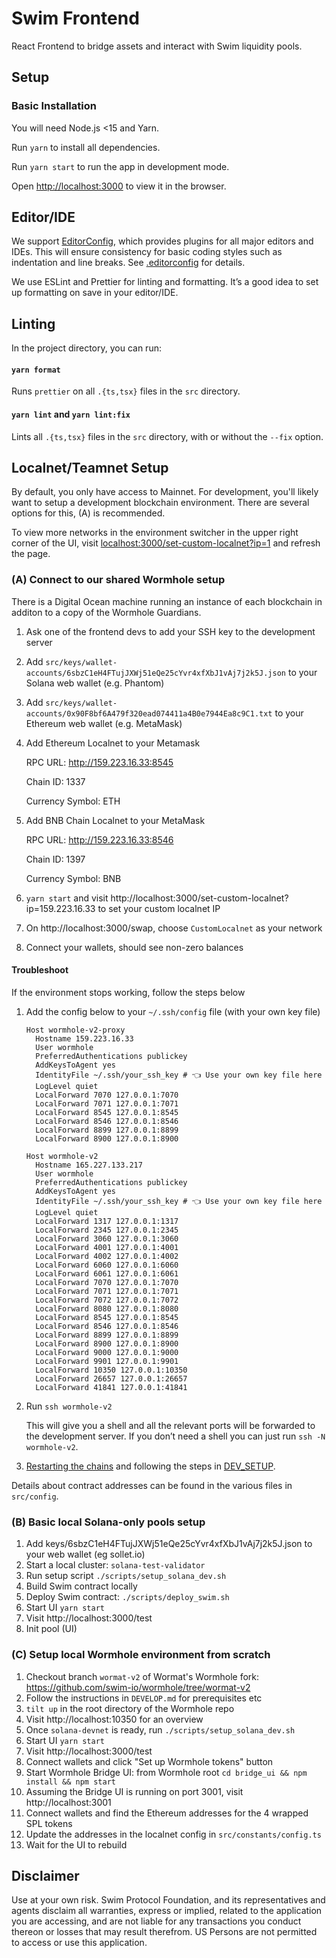 # Swim Frontend

React Frontend to bridge assets and interact with Swim liquidity pools.

## Setup

### Basic Installation

You will need Node.js <15 and Yarn.

Run `yarn` to install all dependencies.

Run `yarn start` to run the app in development mode.

Open [http://localhost:3000](http://localhost:3000) to view it in the browser.

## Editor/IDE

We support [EditorConfig](https://editorconfig.org/), which provides plugins for all major editors and IDEs. This will ensure consistency for basic coding styles such as indentation and line breaks. See [.editorconfig](.editorconfig) for details.

We use ESLint and Prettier for linting and formatting. It’s a good idea to set up formatting on save in your editor/IDE.

## Linting

In the project directory, you can run:

#### `yarn format`

Runs `prettier` on all `.{ts,tsx}` files in the `src` directory.

#### `yarn lint` and `yarn lint:fix`

Lints all `.{ts,tsx}` files in the `src` directory, with or without the `--fix` option.

## Localnet/Teamnet Setup

By default, you only have access to Mainnet. For development, you'll likely want to setup a development blockchain environment. There are several options for this, (A) is recommended.

To view more networks in the environment switcher in the upper right corner of the UI, visit [localhost:3000/set-custom-localnet?ip=1](http://localhost:3000/set-custom-localnet?ip=1) and refresh the page.

### (A) Connect to our shared Wormhole setup

There is a Digital Ocean machine running an instance of each blockchain in additon to a copy of the Wormhole Guardians.

1. Ask one of the frontend devs to add your SSH key to the development server
1. Add `src/keys/wallet-accounts/6sbzC1eH4FTujJXWj51eQe25cYvr4xfXbJ1vAj7j2k5J.json` to your Solana web wallet (e.g. Phantom)
1. Add `src/keys/wallet-accounts/0x90F8bf6A479f320ead074411a4B0e7944Ea8c9C1.txt` to your Ethereum web wallet (e.g. MetaMask)
1. Add Ethereum Localnet to your Metamask

   RPC URL: http://159.223.16.33:8545

   Chain ID: 1337

   Currency Symbol: ETH

1. Add BNB Chain Localnet to your MetaMask

   RPC URL: http://159.223.16.33:8546

   Chain ID: 1397

   Currency Symbol: BNB

1. `yarn start` and visit http://localhost:3000/set-custom-localnet?ip=159.223.16.33 to set your custom localnet IP
1. On http://localhost:3000/swap, choose `CustomLocalnet` as your network
1. Connect your wallets, should see non-zero balances

#### Troubleshoot

If the environment stops working, follow the steps below

1. Add the config below to your `~/.ssh/config` file (with your own key file)

   ```ssh-config
   Host wormhole-v2-proxy
     Hostname 159.223.16.33
     User wormhole
     PreferredAuthentications publickey
     AddKeysToAgent yes
     IdentityFile ~/.ssh/your_ssh_key # 👈 Use your own key file here
     LogLevel quiet
     LocalForward 7070 127.0.0.1:7070
     LocalForward 7071 127.0.0.1:7071
     LocalForward 8545 127.0.0.1:8545
     LocalForward 8546 127.0.0.1:8546
     LocalForward 8899 127.0.0.1:8899
     LocalForward 8900 127.0.0.1:8900

   Host wormhole-v2
     Hostname 165.227.133.217
     User wormhole
     PreferredAuthentications publickey
     AddKeysToAgent yes
     IdentityFile ~/.ssh/your_ssh_key # 👈 Use your own key file here
     LogLevel quiet
     LocalForward 1317 127.0.0.1:1317
     LocalForward 2345 127.0.0.1:2345
     LocalForward 3060 127.0.0.1:3060
     LocalForward 4001 127.0.0.1:4001
     LocalForward 4002 127.0.0.1:4002
     LocalForward 6060 127.0.0.1:6060
     LocalForward 6061 127.0.0.1:6061
     LocalForward 7070 127.0.0.1:7070
     LocalForward 7071 127.0.0.1:7071
     LocalForward 7072 127.0.0.1:7072
     LocalForward 8080 127.0.0.1:8080
     LocalForward 8545 127.0.0.1:8545
     LocalForward 8546 127.0.0.1:8546
     LocalForward 8899 127.0.0.1:8899
     LocalForward 8900 127.0.0.1:8900
     LocalForward 9000 127.0.0.1:9000
     LocalForward 9901 127.0.0.1:9901
     LocalForward 10350 127.0.0.1:10350
     LocalForward 26657 127.0.0.1:26657
     LocalForward 41841 127.0.0.1:41841
   ```

1. Run `ssh wormhole-v2`

   This will give you a shell and all the relevant ports will be forwarded to the development server. If you don’t need a shell you can just run `ssh -N wormhole-v2`.

1. [Restarting the chains](http://localhost:10350/overview) and following the steps in [DEV_SETUP](/docs/DEV_SETUP.md#setting-up-tokens-and-pools).

Details about contract addresses can be found in the various files in `src/config`.

### (B) Basic local Solana-only pools setup

1. Add keys/6sbzC1eH4FTujJXWj51eQe25cYvr4xfXbJ1vAj7j2k5J.json to your web wallet (eg sollet.io)
1. Start a local cluster: `solana-test-validator`
1. Run setup script `./scripts/setup_solana_dev.sh`
1. Build Swim contract locally
1. Deploy Swim contract: `./scripts/deploy_swim.sh`
1. Start UI `yarn start`
1. Visit http://localhost:3000/test
1. Init pool (UI)

### (C) Setup local Wormhole environment from scratch

1. Checkout branch `wormat-v2` of Wormat's Wormhole fork: https://github.com/swim-io/wormhole/tree/wormat-v2
1. Follow the instructions in `DEVELOP.md` for prerequisites etc
1. `tilt up` in the root directory of the Wormhole repo
1. Visit http://localhost:10350 for an overview
1. Once `solana-devnet` is ready, run `./scripts/setup_solana_dev.sh`
1. Start UI `yarn start`
1. Visit http://localhost:3000/test
1. Connect wallets and click "Set up Wormhole tokens" button
1. Start Wormhole Bridge UI: from Wormhole root `cd bridge_ui && npm install && npm start`
1. Assuming the Bridge UI is running on port 3001, visit http://localhost:3001
1. Connect wallets and find the Ethereum addresses for the 4 wrapped SPL tokens
1. Update the addresses in the localnet config in `src/constants/config.ts`
1. Wait for the UI to rebuild

## Disclaimer

Use at your own risk. Swim Protocol Foundation, and its representatives and agents disclaim all warranties, express or implied, related to the application you are accessing, and are not liable for any transactions you conduct thereon or losses that may result therefrom. US Persons are not permitted to access or use this application.
